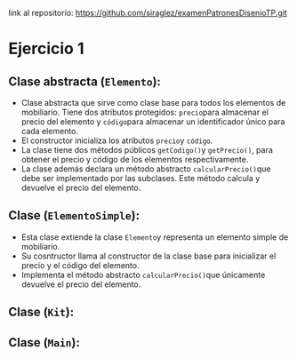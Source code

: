link al repositorio: https://github.com/siraglez/examenPatronesDisenioTP.git

# Ejercicio 1

## Clase abstracta (`Elemento`):

- Clase abstracta que sirve como clase base para todos los elementos de mobiliario. Tiene dos atributos protegidos: `precio`para almacenar el precio del elemento y `código`para almacenar un identificador único para cada elemento.
- El constructor inicializa los atributos `precio`y `código`.
- La clase tiene dos métodos públicos `getCodigo()`y `getPrecio()`, para obtener el precio y código de los elementos respectivamente.
- La clase además declara un método abstracto `calcularPrecio()`que debe ser implementado por las subclases. Este método calcula y devuelve el precio del elemento.

## Clase (`ElementoSimple`):

- Esta clase extiende la clase `Elemento`y representa un elemento simple de mobiliario.
- Su cosntructor llama al constructor de la clase base para inicializar el precio y el código del elemento.
- Implementa el método abstracto `calcularPrecio()`que únicamente devuelve el precio del elemento.

## Clase (`Kit`):

## Clase (`Main`):
